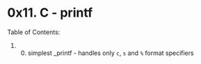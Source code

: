 # 0x11. C - printf
Table of Contents:
1. 0. simplest _printf - handles only `c`, `s` and `%` format specifiers


